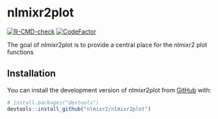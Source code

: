 
# nlmixr2plot

<!-- badges: start -->
[![R-CMD-check](https://github.com/nlmixr2/nlmixr2plot/workflows/R-CMD-check/badge.svg)](https://github.com/nlmixr2/nlmixr2plot/actions)
[![CodeFactor](https://www.codefactor.io/repository/github/nlmixr2/nlmixr2plot/badge)](https://www.codefactor.io/repository/github/nlmixr2/nlmixr2plot)
<!-- badges: end -->

The goal of nlmixr2plot is to provide a central place for the nlmixr2 plot functions

## Installation

You can install the development version of nlmixr2plot from [GitHub](https://github.com/) with:

``` r
# install.packages("devtools")
devtools::install_github("nlmixr2/nlmixr2plot")
```
